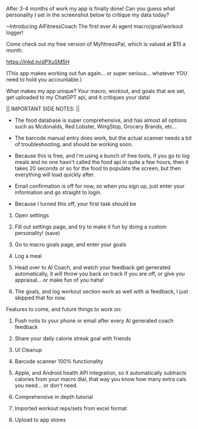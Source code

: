 After 3-4 months of work my app is finally done! Can you guess what personality I set in the screenshot below to critique my data today? 

~Introducing AiFitnessCoach The first ever Ai agent macro/goal/workout logger!

Come check out my free version of MyfitnessPal, which is valued at $15 a month. 

https://lnkd.in/dPXuSM5H

(This app makes working out fun again... or super serious... whatever YOU need to hold you accountable.)

What makes my app unique? Your macro, workout, and goals that are set, get uploaded to my ChatGPT api, and it critiques your data!

|| IMPORTANT SIDE NOTES: ||

 - The food database is super comprehensive, and has almost all options such as Mcdonalds, Red Lobster, WingStop, Grocery Brands, etc...

 - The barcode manual entry does work, but the actual scanner needs a bit of troubleshooting, and should be working soon.

 - Because this is free, and i'm using a bunch of free tools, if you go to log meals and no one hasn't called the food api in quite a few hours, then it takes 20 seconds or so for the food to populate the screen, but then everything will load quickly after.

 - Email confirmation is off for now, so when you sign up, just enter your information and go straight to login.

 - Because I turned this off, your first task should be 
1) Open settings
2) Fill out settings page, and try to make it fun by doing a custom personality! (save) 
3) Go to macro goals page, and enter your goals
4) Log a meal
5) Head over to AI Coach, and watch your feedback get generated automatically, it will throw you back on track if you are off, or give you appraisal... or make fun of you haha!

6) The goals, and log workout section work as well with ai feedback, I just skipped that for now.


Features to come, and future things to work on: 

1) Push notis to your phone or email after every AI generated coach feedback

2) Share your daily calorie streak goal with friends

3) UI Cleanup

4) Barcode scanner 100% functionality

5) Apple, and Android health API integration, so it automatically subtracts calories from your macro dial, that way you know how many extra cals you need... or don't need.

6) Comprehensive in depth tutorial

7) Imported workout reps/sets from excel format

8) Upload to app stores
